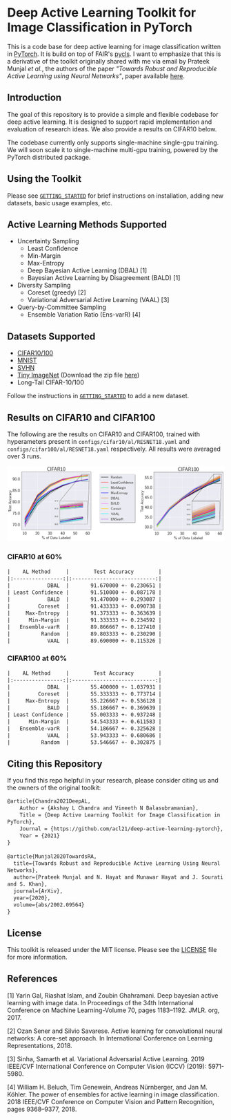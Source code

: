 # Deep Active Learning Toolkit for Image Classification in PyTorch

This is a code base for deep active learning for image classification written in [PyTorch](https://pytorch.org/). It is build on top of FAIR's [pycls](https://github.com/facebookresearch/pycls/). I want to emphasize that this is a derivative of the toolkit originally shared with me via email by Prateek Munjal _et al._, the authors of the paper _"Towards Robust and Reproducible Active Learning using Neural Networks"_, paper available [here](https://arxiv.org/abs/2002.09564).  

## Introduction

The goal of this repository is to provide a simple and flexible codebase for deep active learning. It is designed to support rapid implementation and evaluation of research ideas. We also provide a results on CIFAR10 below.

The codebase currently only supports single-machine single-gpu training. We will soon scale it to single-machine multi-gpu training, powered by the PyTorch distributed package.

## Using the Toolkit

Please see [`GETTING_STARTED`](docs/GETTING_STARTED.md) for brief instructions on installation, adding new datasets, basic usage examples, etc.

## Active Learning Methods Supported
* Uncertainty Sampling
  * Least Confidence
  * Min-Margin
  * Max-Entropy
  * Deep Bayesian Active Learning (DBAL) [1]
  * Bayesian Active Learning by Disagreement (BALD) [1]
* Diversity Sampling 
  * Coreset (greedy) [2]
  * Variational Adversarial Active Learning (VAAL) [3]
* Query-by-Committee Sampling
  * Ensemble Variation Ratio (Ens-varR) [4]


## Datasets Supported
* [CIFAR10/100](https://www.cs.toronto.edu/~kriz/cifar.html)
* [MNIST](http://yann.lecun.com/exdb/mnist/)
* [SVHN](http://ufldl.stanford.edu/housenumbers/)
* [Tiny ImageNet](https://www.kaggle.com/c/tiny-imagenet) (Download the zip file [here](http://cs231n.stanford.edu/tiny-imagenet-200.zip))
* Long-Tail CIFAR-10/100

Follow the instructions in [`GETTING_STARTED`](docs/GETTING_STARTED.md) to add a new dataset. 

## Results on CIFAR10 and CIFAR100 

The following are the results on CIFAR10 and CIFAR100, trained with hyperameters present in `configs/cifar10/al/RESNET18.yaml` and `configs/cifar100/al/RESNET18.yaml` respectively. All results were averaged over 3 runs. 

<!-- ![alt text](docs/AL_results.png) -->

<div align="center">
<img src="docs/AL_results.png"/>
</div>

###  CIFAR10 at 60%
```
|    AL Method     |        Test Accuracy        |
|:----------------:|:---------------------------:|
|            DBAL  |       91.670000 +- 0.230651 |
| Least Confidence |       91.510000 +- 0.087178 |
|            BALD  |       91.470000 +- 0.293087 |
|         Coreset  |       91.433333 +- 0.090738 |
|     Max-Entropy  |       91.373333 +- 0.363639 |
|      Min-Margin  |       91.333333 +- 0.234592 |
|   Ensemble-varR  |       89.866667 +- 0.127410 |
|          Random  |       89.803333 +- 0.230290 |
|            VAAL  |       89.690000 +- 0.115326 |
```

### CIFAR100 at 60%
```
|    AL Method     |        Test Accuracy        |
|:----------------:|:---------------------------:|
|            DBAL  |       55.400000 +- 1.037931 |
|         Coreset  |       55.333333 +- 0.773714 |
|     Max-Entropy  |       55.226667 +- 0.536128 |
|            BALD  |       55.186667 +- 0.369639 |
| Least Confidence |       55.003333 +- 0.937248 |
|      Min-Margin  |       54.543333 +- 0.611583 |
|   Ensemble-varR  |       54.186667 +- 0.325628 |
|            VAAL  |       53.943333 +- 0.680686 |
|          Random  |       53.546667 +- 0.302875 |
```

## Citing this Repository

If you find this repo helpful in your research, please consider citing us and the owners of the original toolkit:

```
@article{Chandra2021DeepAL,
    Author = {Akshay L Chandra and Vineeth N Balasubramanian},
    Title = {Deep Active Learning Toolkit for Image Classification in PyTorch},
    Journal = {https://github.com/acl21/deep-active-learning-pytorch},
    Year = {2021}
}

@article{Munjal2020TowardsRA,
  title={Towards Robust and Reproducible Active Learning Using Neural Networks},
  author={Prateek Munjal and N. Hayat and Munawar Hayat and J. Sourati and S. Khan},
  journal={ArXiv},
  year={2020},
  volume={abs/2002.09564}
}
```

## License

This toolkit is released under the MIT license. Please see the [LICENSE](LICENSE) file for more information.

## References

[1] Yarin Gal, Riashat Islam, and Zoubin Ghahramani. Deep bayesian active learning with image data. In Proceedings of the 34th International Conference on Machine Learning-Volume 70, pages 1183–1192. JMLR. org, 2017.

[2] Ozan Sener and Silvio Savarese. Active learning for convolutional neural networks: A core-set approach. In International Conference on Learning Representations, 2018.

[3] Sinha, Samarth et al. Variational Adversarial Active Learning. 2019 IEEE/CVF International Conference on Computer Vision (ICCV) (2019): 5971-5980.

[4] William H. Beluch, Tim Genewein, Andreas Nürnberger, and Jan M. Köhler. The power of ensembles for active learning in image classification. 2018 IEEE/CVF Conference on Computer Vision and Pattern Recognition, pages 9368–9377, 2018.